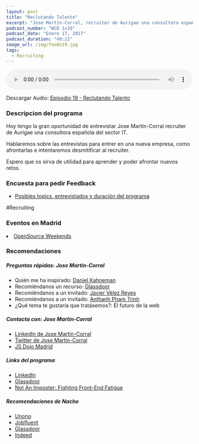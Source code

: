 ```yaml
---
layout: post
title: "Reclutando Talento"
excerpt: "Jose Martín-Corral, recruiter de Aurigae una consultora española del sector IT nos contará trucos para saber afrontar una entrevista."
podcast_number: "WCD 1x19"
podcast_date: "Enero 17, 2017"
podcast_duration: "49:22"
image_url: /img/fondo19.jpg
tags: 
  - Recruiting
---
```


<audio src="http://www.podtrac.com/pts/redirect.mp3/archive.org/download/WCD-19/WeCodeSign%201x19%20-%20Reclutando%20Talento.mp3" preload="auto" controls style="width: 100%;">
  <p>Tu navegador no implementa el elemento audio</p>
</audio>

<p>Descargar Audio: <a href="http://www.podtrac.com/pts/redirect.mp3/archive.org/download/WCD-19/WeCodeSign%201x19%20-%20Reclutando%20Talento.mp3" title="Botón derecho del ratón, luego guardar enlace como...">Episodio 19 - Reclutando Talento</a></p>

<h3 class="post-title  post-heading">Descripcion del programa</h3>

Hoy tengo la gran oportunidad de entrevistar Jose Martín-Corral recruiter de Aurigae una consultora española del sector IT.

Hablaremos sobre las entrevistas para entrer en una nueva empresa, como afrontarlas e intentaremos desmitificar al recruiter.

Espero que os sirva de utilidad para aprender y poder afrontar nuevos retos.

<div class="rule"></div>

<h3 class="post-title  post-heading">Encuesta para pedir Feedback</h3>

<ul>
  <li class="recomendacion"><a href="https://wecodesignpodcast.typeform.com/to/keNT6k">Posibles topics, entrevistados y duración del programa</a></li>
</ul>
 
<div class="rule"></div>

#Recruiting

<h3 class="post-title  post-heading">Eventos en Madrid</h3>

<li class="recomendacion"><a href="https://osweekends.github.io/">OpenSource Weekends</a></li>

<div class="rule"></div>

<h3 class="post-title  post-heading">Recomendaciones</h3>

##### Preguntas rápidas: Jose Martín-Corral

<ul>
  <li class="recomendacion"><span>Quién me ha inspirado: </span><a href="https://es.m.wikipedia.org/wiki/Daniel_Kahneman">Daniel Kahneman</a></li>
  <li class="recomendacion"><span>Recomiéndanos un recurso: </span><a href="https://www.glassdoor.com/index.htm">Glassdoor</a></li>
  <li class="recomendacion"><span>Recomiéndanos a un invitado: </span><a href="https://twitter.com/javiervelezreye">Javier Vélez Reyes</a></li>
  <li class="recomendacion"><span>Recomiéndanos a un invitado: </span><a href="https://twitter.com/antaipt">Anthanh Pham Trinh</a></li>
  <li class="recomendacion"><span>¿Qué tema te gustaría que tratásemos?: </span>El futuro de la web</li>
</ul>

##### Contacta con: Jose Martín-Corral

<ul>
  <li class="recomendacion"><a href="https://www.linkedin.com/in/josemartincorral">LinkedIn de Jose Martín-Corral</a></li>
  <li class="recomendacion"><a href="https://twitter.com/jimartincorral">Twitter de Jose Martín-Corral</a></li>
  <li class="recomendacion"><a href="https://www.meetup.com/JS-Dojo-Madrid/">JS Dojo Madrid</a></li>
</ul>

##### Links del programa

<ul>
  <li class="recomendacion"><a href="https://www.linkedin.com">LinkedIn</a></li>
  <li class="recomendacion"><a href="https://www.glassdoor.com/index.htm">Glassdoor</a></li>
  <li class="recomendacion"><a href="https://www.smashingmagazine.com/2016/11/not-an-imposter-fighting-front-end-fatigue/">Not An Imposter: Fighting Front-End Fatigue</a></li>
</ul>

##### Recomendaciones de Nacho

<ul>
  <li class="recomendacion"><a href="http://www.unono.net">Unono</a></li>
  <li class="recomendacion"><a href="https://www.jobfluent.com">Jobfluent</a></li>
  <li class="recomendacion"><a href="https://www.glassdoor.com/index.htm">Glassdoor</a></li>
  <li class="recomendacion"><a href="https://www.indeed.es">Indeed</a></li>
</ul>
